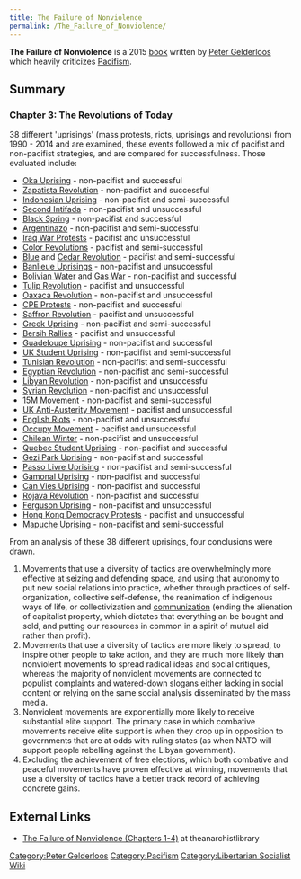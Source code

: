 ```yaml
---
title: The Failure of Nonviolence
permalink: /The_Failure_of_Nonviolence/
---
```


**The Failure of Nonviolence** is a 2015
[book](List_of_Libertarian_Socialist_Media.md "wikilink") written by [Peter
Gelderloos](Peter_Gelderloos.md "wikilink") which heavily criticizes
[Pacifism](Pacifism.md "wikilink").

## Summary

### Chapter 3: The Revolutions of Today

38 different 'uprisings' (mass protests, riots, uprisings and
revolutions) from 1990 - 2014 and are examined, these events followed a
mix of pacifist and non-pacifist strategies, and are compared for
successfulness. Those evaluated include:

- [Oka Uprising](Oka_Uprising.md "wikilink") - non-pacifist and successful
- [Zapatista Revolution](Zapatista_Revolution.md "wikilink") - non-pacifist
  and successful
- [Indonesian Uprising](Indonesian_Uprising_(1998).md "wikilink") -
  non-pacifist and semi-successful
- [Second Intifada](Second_Intifada.md "wikilink") - non-pacifist and
  unsuccessful
- [Black Spring](Black_Spring_(Algeria).md "wikilink") - non-pacifist and
  successful
- [Argentinazo](Argentinazo.md "wikilink") - non-pacifist and
  semi-successful
- [Iraq War Protests](Iraq_War_Protests.md "wikilink") - pacifist and
  unsuccessful
- [Color Revolutions](Color_Revolutions.md "wikilink") - pacifist and
  semi-successful
- [Blue](Blue_Revolution_(Kuwait).md "wikilink") and [Cedar
  Revolution](Cedar_Revolution_(Lebanon).md "wikilink") - pacifist and
  semi-successful
- [Banlieue Uprisings](Banlieue_Uprisings_(2005).md "wikilink") -
  non-pacifist and unsuccessful
- [Bolivian Water](Water_War_(Bolivia).md "wikilink") and [Gas
  War](Gas_War_(Bolivia).md "wikilink") - non-pacifist and successful
- [Tulip Revolution](Tulip_Revolution.md "wikilink") - pacifist and
  unsuccessful
- [Oaxaca Revolution](Oaxaca_Revolution.md "wikilink") - non-pacifist and
  unsuccessful
- [CPE Protests](CPE_Protests_(2006).md "wikilink") - non-pacifist and
  successful
- [Saffron Revolution](Saffron_Revolution.md "wikilink") - pacifist and
  unsuccessful
- [Greek Uprising](Greek_Uprising_(2008).md "wikilink") - non-pacifist and
  semi-successful
- [Bersih Rallies](Bersih_Rallies.md "wikilink") - pacifist and
  unsuccessful
- [Guadeloupe Uprising](Guadeloupe_Uprising.md "wikilink") - non-pacifist
  and successful
- [UK Student Uprising](UK_Student_Uprising_(2010).md "wikilink") -
  non-pacifist and semi-successful
- [Tunisian Revolution](Tunisian_Revolution.md "wikilink") - non-pacifist
  and semi-successful
- [Egyptian Revolution](Egyptian_Revolution_(2011).md "wikilink") -
  non-pacifist and semi-successful
- [Libyan Revolution](Libyan_Civil_War.md "wikilink") - non-pacifist and
  unsuccessful
- [Syrian Revolution](Syrian_Revolution.md "wikilink") - non-pacifist and
  unsuccessful
- [15M Movement](15M_Movement.md "wikilink") - non-pacifist and
  semi-successful
- [UK Anti-Austerity Movement](UK_Anti-Austerity_Movement.md "wikilink") -
  pacifist and unsuccessful
- [English Riots](English_Riots_(2011).md "wikilink") - non-pacifist and
  unsuccessful
- [Occupy Movement](Occupy_Movement.md "wikilink") - pacifist and
  unsuccessful
- [Chilean Winter](Chilean_Winter.md "wikilink") - non-pacifist and
  unsuccessful
- [Quebec Student Uprising](Quebec_Student_Uprising_(2012).md "wikilink") -
  non-pacifist and successful
- [Gezi Park Uprising](Gezi_Park_Uprising.md "wikilink") - non-pacifist and
  successful
- [Passo Livre Uprising](Passo_Livre_Uprising.md "wikilink") - non-pacifist
  and semi-successful
- [Gamonal Uprising](Gamonal_Uprising.md "wikilink") - non-pacifist and
  successful
- [Can Vies Uprising](Can_Vies_Uprising.md "wikilink") - non-pacifist and
  successful
- [Rojava Revolution](Rojava_Revolution.md "wikilink") - non-pacifist and
  successful
- [Ferguson Uprising](Ferguson_Uprising_(2014).md "wikilink") -
  non-pacifist and unsuccessful
- [Hong Kong Democracy
  Protests](Hong_Kong_Democracy_Protests.md "wikilink") - pacifist and
  unsuccessful
- [Mapuche Uprising](Mapuche_Uprising.md "wikilink") - non-pacifist and
  semi-successful

From an analysis of these 38 different uprisings, four conclusions were
drawn.

1.  Movements that use a diversity of tactics are overwhelmingly more
    effective at seizing and defending space, and using that autonomy to
    put new social relations into practice, whether through practices of
    self-organization, collective self-defense, the reanimation of
    indigenous ways of life, or collectivization and
    [communization](communization.md "wikilink") (ending the alienation of
    capitalist property, which dictates that everything an be bought and
    sold, and putting our resources in common in a spirit of mutual aid
    rather than profit).
2.  Movements that use a diversity of tactics are more likely to spread,
    to inspire other people to take action, and they are much more
    likely than nonviolent movements to spread radical ideas and social
    critiques, whereas the majority of nonviolent movements are
    connected to populist complaints and watered-down slogans either
    lacking in social content or relying on the same social analysis
    disseminated by the mass media.
3.  Nonviolent movements are exponentially more likely to receive
    substantial elite support. The primary case in which combative
    movements receive elite support is when they crop up in opposition
    to governments that are at odds with ruling states (as when NATO
    will support people rebelling against the Libyan government).
4.  Excluding the achievement of free elections, which both combative
    and peaceful movements have proven effective at winning, movements
    that use a diversity of tactics have a better track record of
    achieving concrete gains.

## External Links

- [The Failure of Nonviolence (Chapters
  1-4)](https://theanarchistlibrary.org/library/peter-gelderloos-the-failure-of-nonviolence)
  at theanarchistlibrary

[Category:Peter Gelderloos](Category:Peter_Gelderloos.md "wikilink")
[Category:Pacifism](Category:Pacifism.md "wikilink") [Category:Libertarian
Socialist Wiki](Category:Libertarian_Socialist_Wiki.md "wikilink")